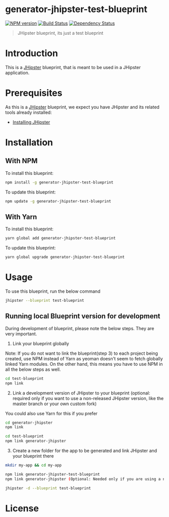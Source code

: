 # generator-jhipster-test-blueprint
[![NPM version][npm-image]][npm-url] [![Build Status][travis-image]][travis-url] [![Dependency Status][daviddm-image]][daviddm-url]
> JHipster blueprint, its just a test blueprint

# Introduction

This is a [JHipster](https://www.jhipster.tech/) blueprint, that is meant to be used in a JHipster application.

# Prerequisites

As this is a [JHipster](https://www.jhipster.tech/) blueprint, we expect you have JHipster and its related tools already installed:

- [Installing JHipster](https://www.jhipster.tech/installation/)

# Installation

## With NPM

To install this blueprint:

```bash
npm install -g generator-jhipster-test-blueprint
```

To update this blueprint:

```bash
npm update -g generator-jhipster-test-blueprint
```

## With Yarn

To install this blueprint:

```bash
yarn global add generator-jhipster-test-blueprint
```

To update this blueprint:

```bash
yarn global upgrade generator-jhipster-test-blueprint
```

# Usage

To use this blueprint, run the below command

```bash
jhipster --blueprint test-blueprint
```


## Running local Blueprint version for development

During development of blueprint, please note the below steps. They are very important.

1. Link your blueprint globally 

Note: If you do not want to link the blueprint(step 3) to each project being created, use NPM instead of Yarn as yeoman doesn't seem to fetch globally linked Yarn modules. On the other hand, this means you have to use NPM in all the below steps as well.

```bash
cd test-blueprint
npm link
```

2. Link a development version of JHipster to your blueprint (optional: required only if you want to use a non-released JHipster version, like the master branch or your own custom fork)

You could also use Yarn for this if you prefer

```bash
cd generator-jhipster
npm link

cd test-blueprint
npm link generator-jhipster
```

3. Create a new folder for the app to be generated and link JHipster and your blueprint there

```bash
mkdir my-app && cd my-app

npm link generator-jhipster-test-blueprint
npm link generator-jhipster (Optional: Needed only if you are using a non-released JHipster version)

jhipster -d --blueprint test-blueprint

```

# License



[npm-image]: https://img.shields.io/npm/v/generator-jhipster-test-blueprint.svg
[npm-url]: https://npmjs.org/package/generator-jhipster-test-blueprint
[travis-image]: https://travis-ci.org/aksth/generator-jhipster-test-blueprint.svg?branch=master
[travis-url]: https://travis-ci.org/aksth/generator-jhipster-test-blueprint
[daviddm-image]: https://david-dm.org/aksth/generator-jhipster-test-blueprint.svg?theme=shields.io
[daviddm-url]: https://david-dm.org/aksth/generator-jhipster-test-blueprint
